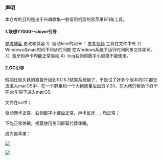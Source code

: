 ### 声明
本仓库的目的是出于兴趣收集一些常用机型的黑苹果EFI和工具。
#### 1.联想Y7000--clover引导
[参考博客](https://blog.csdn.net/bo_peter/article/details/104399269)
更改和兼容
1）驱动Intel的网卡：
[参考视频](https://www.bilibili.com/video/BV1iA411q7G4)
工具在文件中有
2）Windows与mac时间不同步的问题
在Windows系统下运行时间同步文件即可。
3）蓝牙和声卡均能正常驱动
4）bug右侧的数字小键盘不能使用。



#### 2.OC引导

假期比较头铁的直接升级到10.15.7结果系统崩了，于是试了好多个版本的OC都无法进入macOS中，在一个群里和一个大佬商量后出资￥20，在大佬的帮助下终于在oc引导下进入macOS

文件在oc中；

驱动网卡正常，右侧数字小键盘正常，声卡蓝牙……均正常；

不能正常休眠，推荐使用关闭屏幕代替休眠。



成为黑苹果：

![](../img/1.png)

![](../img/2.png)